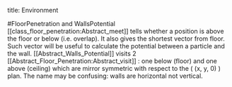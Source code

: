 title: Environment

#FloorPenetration and WallsPotential
[[class_floor_penetration:Abstract_meet]] tells whether a position is above the floor
or below (i.e. overlap). It also gives the shortest vector from floor. Such vector will be useful
to calculate the potential between a particle and the wall.
[[Abstract_Walls_Potential]] visits 2 [[Abstract_Floor_Penetration:Abstract_visit]] :
one below (floor) and one above (ceiling) which are mirror symmetric with respect to
the \( (x, y, 0) \) plan. The name may be confusing: walls are horizontal not vertical.
